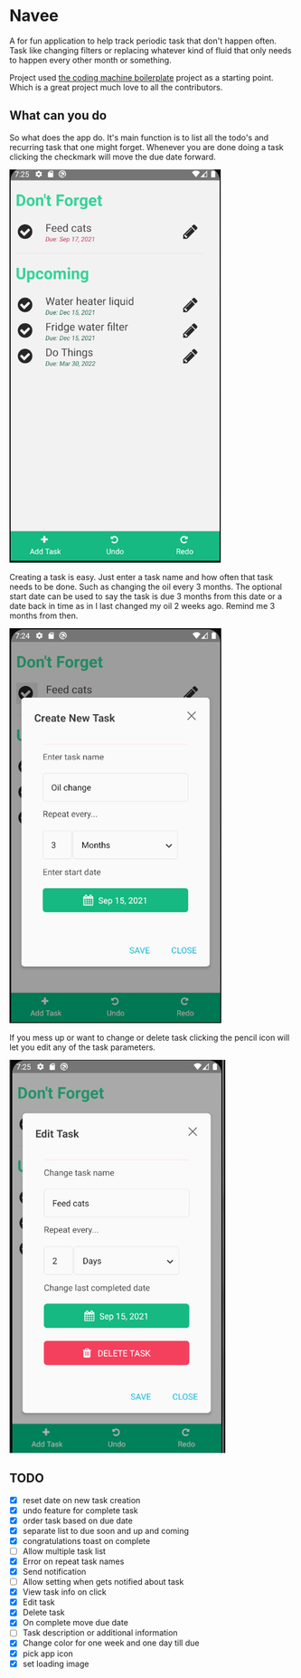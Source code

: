 # Navee

A for fun application to help track periodic task that don't happen often. Task
like changing filters or replacing whatever kind of fluid that only needs to 
happen every other month or something. 

Project used [the coding machine boilerplate](https://github.com/thecodingmachine/react-native-boilerplate)
project as a starting point. Which is a great project much love to all
the contributors. 

## What can you do

So what does the app do. It's main function is to list all the todo's and recurring task
that one might forget. Whenever you are done doing a task clicking the 
checkmark will move the due date forward.

![Home page](pics/home_page.png)

Creating a task is easy. Just enter a task name and how often that task needs to be done.
Such as changing the oil every 3 months. The optional start date can be used to 
say the task is due 3 months from this date or a date back in time as in I last 
changed my oil 2 weeks ago. Remind me 3 months from then. 

![new task](pics/create_new_task.png)

If you mess up or want to change or delete task clicking the pencil icon
will let you edit any of the task parameters. 

![edit task](pics/edit_task.png)

## TODO

- [x] reset date on new task creation
- [x] undo feature for complete task
- [x] order task based on due date
- [x] separate list to due soon and up and coming
- [x] congratulations toast on complete
- [ ] Allow multiple task list
- [x] Error on repeat task names
- [x] Send notification
- [ ] Allow setting when gets notified about task 
- [x] View task info on click
- [x] Edit task
- [x] Delete task
- [x] On complete move due date
- [ ] Task description or additional information
- [x] Change color for one week and one day till due
- [x] pick app icon
- [x] set loading image
